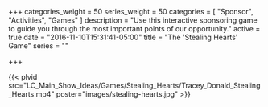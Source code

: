 +++
categories_weight = 50
series_weight = 50
categories = [
  "Sponsor",
  "Activities",
  "Games"
]
description = "Use this interactive sponsoring game to guide you through the most important points of our opportunity."
active = true
date = "2016-11-10T15:31:41-05:00"
title = "The 'Stealing Hearts' Game"
series = ""

+++

{{< plvid src="LC_Main_Show_Ideas/Games/Stealing_Hearts/Tracey_Donald_Stealing_Hearts.mp4" poster="images/stealing-hearts.jpg" >}}
